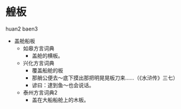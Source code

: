 # 艎板
huan2 baen3
+ 盖舱船板
  * 如皋方言词典
    + 盖舱的横板。
  * 兴化方言词典
    + 覆盖船舱的板
    - 那艄公便去～底下摸出那把明晃晃板刀来……（《水浒传》三七）
    - 谚曰：逮到鱼～也会说话。
  * 泰州方言词典2
    + 盖在大船船舱上的木板。
